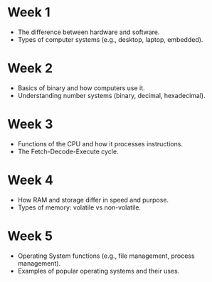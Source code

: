 # Week 1
- The difference between hardware and software.
- Types of computer systems (e.g., desktop, laptop, embedded).

# Week 2
- Basics of binary and how computers use it.
- Understanding number systems (binary, decimal, hexadecimal).

# Week 3
- Functions of the CPU and how it processes instructions.
- The Fetch-Decode-Execute cycle.

# Week 4
- How RAM and storage differ in speed and purpose.
- Types of memory: volatile vs non-volatile.

# Week 5
- Operating System functions (e.g., file management, process management).
- Examples of popular operating systems and their uses.
